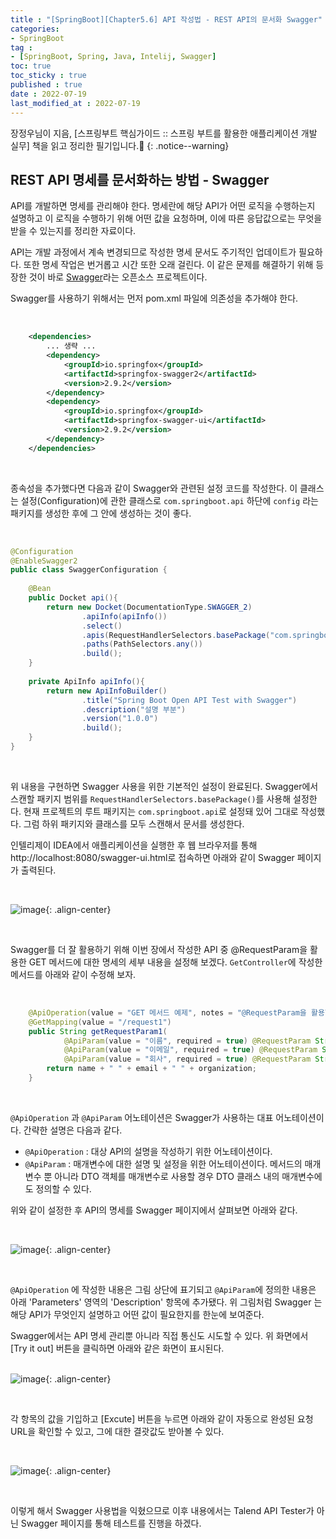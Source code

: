 ```yaml
---
title : "[SpringBoot][Chapter5.6] API 작성법 - REST API의 문서화 Swagger"
categories:
- SpringBoot
tag :
- [SpringBoot, Spring, Java, Intelij, Swagger]
toc: true
toc_sticky : true
published : true
date : 2022-07-19
last_modified_at : 2022-07-19
---
```






장정우님이 지음, [스프링부트 핵심가이드 :: 스프링 부트를 활용한 애플리케이션 개발 실무] 책을 읽고 정리한 필기입니다.📢
{: .notice--warning}



## REST API 명세를 문서화하는 방법 - Swagger

API를 개발하면 명세를 관리해야 한다. 명세란에 해당 API가 어떤 로직을 수행하는지 설명하고 이 로직을 수행하기 위해 어떤 값을 요청하며, 이에 따른 응답값으로는 무엇을 받을 수 있는지를 정리한 자료이다.

API는 개발 과정에서 계속 변경되므로 작성한 명세 문서도 주기적인 업데이트가 필요하다. 또한 명세 작업은 번거롭고 시간 또한 오래 걸린다. 이 같은 문제를 해결하기 위해 등장한 것이 바로 [Swagger]라는 오픈소스 프로젝트이다.

Swagger를 사용하기 위해서는 먼저 pom.xml 파일에 의존성을 추가해야 한다.

[Swagger]: https://swagger.io

<br>

```xml
    <dependencies>
        ... 생략 ...
        <dependency>
            <groupId>io.springfox</groupId>
            <artifactId>springfox-swagger2</artifactId>
            <version>2.9.2</version>
        </dependency>
        <dependency>
            <groupId>io.springfox</groupId>
            <artifactId>springfox-swagger-ui</artifactId>
            <version>2.9.2</version>
        </dependency>
    </dependencies>
```

<br>

종속성을 추가했다면 다음과 같이 Swagger와 관련된 설정 코드를 작성한다. 이 클래스는 설정(Configuration)에 관한 클래스로 `com.springboot.api` 하단에 `config` 라는 패키지를 생성한 후에 그 안에 생성하는 것이 좋다.

<br>

```java
@Configuration
@EnableSwagger2
public class SwaggerConfiguration {
    
    @Bean
    public Docket api(){
        return new Docket(DocumentationType.SWAGGER_2)
                .apiInfo(apiInfo())
                .select()
                .apis(RequestHandlerSelectors.basePackage("com.springboot.api"))
                .paths(PathSelectors.any())
                .build();
    }
    
    private ApiInfo apiInfo(){
        return new ApiInfoBuilder()
                .title("Spring Boot Open API Test with Swagger")
                .description("설명 부분")
                .version("1.0.0")
                .build();
    }
}
```

<br>

위 내용을 구현하면 Swagger 사용을 위한 기본적인 설정이 완료된다. Swagger에서 스캔할 패키지 범위를 `RequestHandlerSelectors.basePackage()`를 사용해 설정한다. 현재 프로젝트의 루트 패키지는 `com.springboot.api`로 설정돼 있어 그대로 작성했다. 그럼 하위 패키지와 클래스를 모두 스캔해서 문서를 생성한다.

인텔리제이 IDEA에서 애플리케이션을 실행한 후 웹 브라우저를 통해 <a herf="http://localhost:8080/swagger-ui.html" target="_blank"> http://localhost:8080/swagger-ui.html</a>로 접속하면 아래와 같이 Swagger 페이지가 출력된다.

<br>

![image](https://user-images.githubusercontent.com/13410737/179682619-d353d8c5-6960-4684-9595-87c54f530386.png){: .align-center}

<br>

Swagger를 더 잘 활용하기 위해 이번 장에서 작성한 API 중 @RequestParam을 활용한 GET 메서드에 대한 명세의 세부 내용을 설정해 보겠다. `GetController`에 작성한 메서드를 아래와 같이 수정해 보자.

<br>

```java
    @ApiOperation(value = "GET 메서드 예제", notes = "@RequestParam을 활용한 GET Method")
    @GetMapping(value = "/request1")
    public String getRequestParam1(
            @ApiParam(value = "이름", required = true) @RequestParam String name,
            @ApiParam(value = "이메일", required = true) @RequestParam String email,
            @ApiParam(value = "회사", required = true) @RequestParam String organization) {
        return name + " " + email + " " + organization;
    }
```

<br>

`@ApiOperation` 과 `@ApiParam` 어노테이션은 Swagger가 사용하는 대표 어노테이션이다. 간략한 설명은 다음과 같다.

- `@ApiOperation` : 대상 API의 설명을 작성하기 위한 어노테이션이다.
- `@ApiParam` : 매개변수에 대한 설명 및 설정을 위한 어노테이션이다. 메서드의 매개변수 뿐 아니라 DTO 객체를 매개변수로 사용할 경우 DTO 클래스 내의 매개변수에도 정의할 수 있다.

위와 같이 설정한 후 API의 명세를 Swagger 페이지에서 살펴보면 아래와 같다.

<br>

![image](https://user-images.githubusercontent.com/13410737/179756233-60403f63-32cc-454f-a5fc-5067969e50fc.png){: .align-center}

<br>

`@ApiOperation` 에 작성한 내용은 그림 상단에 표기되고 `@ApiParam`에 정의한 내용은 아래 'Parameters' 영역의 'Description' 항목에 추가됐다. 위 그림처럼 Swagger 는 해당 API가 무엇인지 설명하고 어떤 값이 필요한지를 한눈에 보여준다.

Swagger에서는 API 명세 관리뿐 아니라 직접 통신도 시도할 수 있다. 위 화면에서 [Try it out] 버튼을 클릭하면 아래와 같은 화면이 표시된다.

<br>![image](https://user-images.githubusercontent.com/13410737/179756657-62e7f81f-3dae-4ee1-bebd-99af9e90b7a7.png){: .align-center}

<br>



각 항목의 값을 기입하고 [Excute] 버튼을 누르면 아래와 같이 자동으로 완성된 요청 URL을 확인할 수 있고, 그에 대한 결괏값도 받아볼 수 있다.

<br>

![image](https://user-images.githubusercontent.com/13410737/179756937-1d2c5f4d-b104-4ec7-b6e8-cfd73f05a055.png){: .align-center}

<br>



이렇게 해서 Swagger 사용법을 익혔으므로 이후 내용에서는 Talend API Tester가 아닌 Swagger 페이지를 통해 테스트를 진행을 하겠다.
